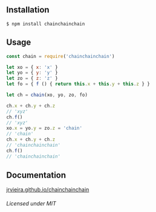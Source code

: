 ## Installation

```shell
$ npm install chainchainchain
```


## Usage

```javascript
const chain = require('chainchainchain')

let xo = { x: 'x' }
let yo = { y: 'y' }
let zo = { z: 'z' }
let fo = { f () { return this.x + this.y + this.z } }

let ch = chain(xo, yo, zo, fo)

ch.x + ch.y + ch.z
// 'xyz'
ch.f()
// 'xyz'
xo.x = yo.y = zo.z = 'chain'
// 'chain'
ch.x + ch.y + ch.z
// 'chainchainchain'
ch.f()
// 'chainchainchain'
```


## Documentation

[jrvieira.github.io/chainchainchain](http://jrvieira.github.io/chainchainchain)


###### Licensed under MIT
